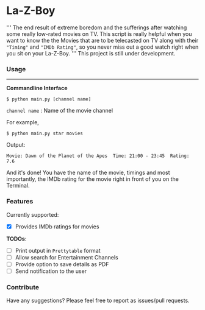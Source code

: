 # La-Z-Boy
'''
The end result of extreme boredom and the sufferings after watching some really low-rated movies on TV.
This script is really helpful when you want to know the the Movies that are to be telecasted on TV 
along with their `"Timing"` and `"IMDb Rating"`, so you never miss out a good watch right when you sit
on your La-Z-Boy.
'''
This project is still under development.

### Usage
-----------------

**Commandline Interface**

```
$ python main.py [channel name]
```
`channel name` : Name of the movie channel

For example,
```
$ python main.py star movies
```
Output:
```
Movie: Dawn of the Planet of the Apes  Time: 21:00 - 23:45  Rating: 7.6
```

And it's done! You have the name of the movie, timings and most importantly, the IMDb rating for the movie
right in front of you on the Terminal.

### Features

Currently supported:

- [x] Provides IMDb ratings for movies

**TODOs**:

- [ ] Print output in `Prettytable` format
- [ ] Allow search for Entertainment Channels
- [ ] Provide option to save details as PDF
- [ ] Send notification to the user

### Contribute

Have any suggestions? Please feel free to report as issues/pull requests.
